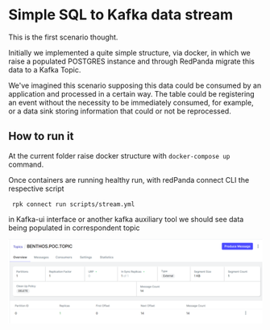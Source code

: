 # Simple SQL to Kafka data stream

This is the first scenario thought.

Initially we implemented a quite simple structure, via docker, in which we raise a populated POSTGRES instance and
through RedPanda migrate this data to a Kafka Topic.

We've imagined this scenario supposing this data could be consumed by an application and processed in a certain way.
The table could be registering an event without the necessity to be immediately consumed, for example, or a data sink
storing information that could or not be reprocessed.

## How to run it

At the current folder raise docker structure with `docker-compose up` command.

Once containers are running healthy run, with redPanda connect CLI the respective script

```
 rpk connect run scripts/stream.yml
```

in Kafka-ui interface or another kafka auxiliary tool we should see data being populated in correspondent topic

![Kafka populated](kafka-ui.png "kafka-ui")